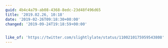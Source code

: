 ```yaml
---
guid: 4b4c4a79-ab08-4368-8edc-23d48f496d65
title: '2019.02.26, 10:18'
date: '2019-02-26T09:18:30+00:00'
changed: '2019-09-24T19:18:59+00:00'


like_of: 'https://twitter.com/slightlylate/status/1100210175959543808'
---
```


